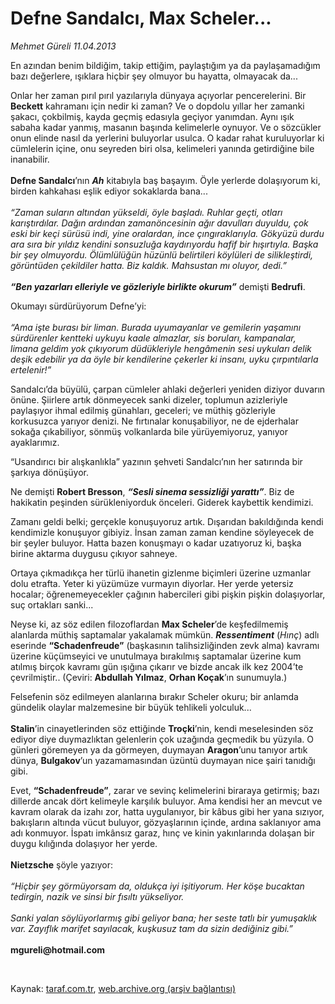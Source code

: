 # Defne Sandalcı, Max Scheler...

*Mehmet Güreli 11.04.2013*

<div class="yazi"><p>En azından benim bildiğim, takip ettiğim, paylaştığım ya da paylaşamadığım bazı değerlere, ışıklara hiçbir şey olmuyor bu hayatta, olmayacak da... </p>
<p>Onlar her zaman pırıl pırıl yazılarıyla dünyaya açıyorlar pencerelerini. Bir <b>Beckett</b> kahramanı için nedir ki zaman? Ve o dopdolu yıllar her zamanki şakacı, çokbilmiş, kayda geçmiş edasıyla geçiyor yanımdan. Aynı ışık sabaha kadar yanmış, masanın başında kelimelerle oynuyor. Ve o sözcükler onun elinde nasıl da yerlerini buluyorlar usulca. O kadar rahat kuruluyorlar ki cümlelerin içine, onu seyreden biri olsa, kelimeleri yanında getirdiğine bile inanabilir.<br/><br/><b>Defne Sandalcı</b>’nın <b><i>Ah</i></b> kitabıyla baş başayım. Öyle yerlerde dolaşıyorum ki, birden kahkahası eşlik ediyor sokaklarda bana...<br/><br/><i>“Zaman suların altından yükseldi, öyle başladı. Ruhlar geçti, otları karıştırdılar. Dağın ardından zamanöncesinin</i><i> </i><i>ağır davulları duyuldu, çok eski bir keçi sürüsü indi, yine oralardan, ince çıngıraklarıyla. Gökyüzü durdu ara sıra bir yıldız kendini sonsuzluğa kaydırıyordu hafif bir hışırtıyla. Başka bir şey olmuyordu. Ölümlülüğün hüzünlü belirtileri</i><i> </i><i>köylüleri de silikleştirdi, görüntüden çekildiler hatta. Biz kaldık. Mahsustan mı oluyor, dedi.”<br/><br/></i><b><i>“Ben yazarları elleriyle ve gözleriyle birlikte okurum”</i></b> demişti <b>Bedrufi</b>.</p>
<p>Okumayı sürdürüyorum Defne’yi:<br/><br/><i>“Ama işte burası bir liman. Burada uyumayanlar ve gemilerin yaşamını sürdürenler kentteki uykuyu kaale almazlar, sis boruları, kampanalar, limana geldim yok çıkıyorum düdükleriyle hengâmenin sesi uykuları delik deşik edebilir ya da öyle bir kendilerine çekerler ki insanı, uyku çırpıntılarla ertelenir!”</i><i></i></p>
<p>Sandalcı’da büyülü, çarpan cümleler ahlaki değerleri yeniden diziyor duvarın önüne. Şiirlere artık dönmeyecek sanki dizeler, toplumun azizleriyle paylaşıyor ihmal edilmiş günahları, geceleri; ve müthiş gözleriyle korkusuzca yarıyor denizi. Ne fırtınalar konuşabiliyor, ne de ejderhalar sokağa çıkabiliyor, sönmüş volkanlarda bile yürüyemiyoruz, yanıyor ayaklarımız.</p>
<p>“Usandırıcı bir alışkanlıkla” yazının şehveti Sandalcı’nın her satırında bir şarkıya dönüşüyor. </p>
<p>Ne demişti <b>Robert Bresson</b>, <b><i>“Sesli sinema sessizliği yarattı”</i></b>. Biz de hakikatin peşinden sürükleniyorduk önceleri. Giderek kaybettik kendimizi.</p>
<p>Zamanı geldi belki; gerçekle konuşuyoruz artık. Dışarıdan bakıldığında kendi kendimizle konuşuyor gibiyiz. İnsan zaman zaman kendine söyleyecek de bir şeyler buluyor. Hatta bazen konuşmayı o kadar uzatıyoruz ki, başka birine aktarma duygusu çıkıyor sahneye.</p>
<p>Ortaya çıkmadıkça her türlü ihanetin gizlenme biçimleri üzerine uzmanlar dolu etrafta. Yeter ki yüzümüze vurmayın diyorlar. Her yerde yetersiz hocalar; öğrenemeyecekler çağının habercileri gibi pişkin pişkin dolaşıyorlar, suç ortakları sanki... </p>
<p>Neyse ki, az söz edilen filozoflardan <b>Max Scheler</b>’de keşfedilmemiş alanlarda müthiş saptamalar yakalamak mümkün. <b><i>Ressentiment</i></b> (<i>Hınç</i>) adlı eserinde <b>“Schadenfreude”</b> (başkasının talihsizliğinden zevk alma) kavramı üzerine küçümseyici ve unutulmaya bırakılmış saptamalar üzerine kum atılmış birçok kavramı gün ışığına çıkarır ve bizde ancak ilk kez 2004’te çevrilmiştir.. (Çeviri: <b>Abdullah Yılmaz</b>, <b>Orhan Koçak</b>’ın sunumuyla.)</p>
<p>Felsefenin söz edilmeyen alanlarına bırakır Scheler okuru; bir anlamda gündelik olaylar malzemesine bir büyük tehlikeli yolculuk...<br/><br/><b>Stalin</b>’in cinayetlerinden söz ettiğinde <b>Troçki</b>’nin, kendi meselesinden söz ediyor diye duymazlıktan gelenlerin çok uzağında geçmedik bu yüzyıla. O günleri göremeyen ya da görmeyen, duymayan <b>Aragon</b>’unu tanıyor artık dünya, <b>Bulgakov</b>’un yazamamasından üzüntü duymayan nice şairi tanıdığı gibi.</p>
<p>Evet, <b>“Schadenfreude”</b>, zarar ve sevinç kelimelerini biraraya getirmiş; bazı dillerde ancak dört kelimeyle karşılık buluyor. Ama kendisi her an mevcut ve kavram olarak da izahı zor, hatta uygulanıyor, bir kâbus gibi her yana sızıyor, bakışların altında vücut buluyor, gözyaşlarının içinde, ardına saklanıyor ama adı konmuyor. İspatı imkânsız garaz, hınç ve kinin yakınlarında dolaşan bir duygu kılığında dolaşıyor her yerde.<br/><br/><b>Nietzsche</b> şöyle yazıyor:<br/><br/><i>“Hiçbir şey görmüyorsam da, oldukça iyi işitiyorum. Her köşe bucaktan tedirgin, nazik ve sinsi bir fısıltı yükseliyor.</i><i> <br/><br/></i><i>Sanki yalan söylüyorlarmış gibi geliyor bana; her seste tatlı bir yumuşaklık var. Zayıflık marifet sayılacak,</i><i> </i><i>kuşkusuz tam da sizin dediğiniz gibi.”<br/><br/></i><b>mgureli@hotmail.com</b></p>
<p> </p>
</div>

Kaynak: [taraf.com.tr](http://www.taraf.com.tr/mehmet-gureli/makale-defne-sandalci-max-scheler.htm), [web.archive.org (arşiv bağlantısı)](http://web.archive.org/web/20131107125810/http://www.taraf.com.tr/mehmet-gureli/makale-defne-sandalci-max-scheler.htm)
